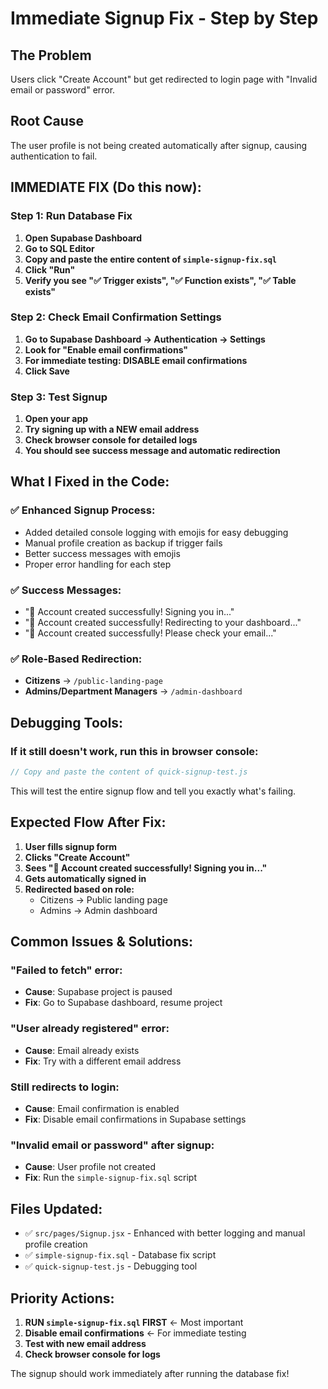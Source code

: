 # Immediate Signup Fix - Step by Step

## The Problem
Users click "Create Account" but get redirected to login page with "Invalid email or password" error.

## Root Cause
The user profile is not being created automatically after signup, causing authentication to fail.

## IMMEDIATE FIX (Do this now):

### Step 1: Run Database Fix
1. **Open Supabase Dashboard**
2. **Go to SQL Editor**
3. **Copy and paste the entire content of `simple-signup-fix.sql`**
4. **Click "Run"**
5. **Verify you see "✅ Trigger exists", "✅ Function exists", "✅ Table exists"**

### Step 2: Check Email Confirmation Settings
1. **Go to Supabase Dashboard → Authentication → Settings**
2. **Look for "Enable email confirmations"**
3. **For immediate testing: DISABLE email confirmations**
4. **Click Save**

### Step 3: Test Signup
1. **Open your app**
2. **Try signing up with a NEW email address**
3. **Check browser console for detailed logs**
4. **You should see success message and automatic redirection**

## What I Fixed in the Code:

### ✅ Enhanced Signup Process:
- Added detailed console logging with emojis for easy debugging
- Manual profile creation as backup if trigger fails
- Better success messages with emojis
- Proper error handling for each step

### ✅ Success Messages:
- "🎉 Account created successfully! Signing you in..."
- "🎉 Account created successfully! Redirecting to your dashboard..."
- "🎉 Account created successfully! Please check your email..."

### ✅ Role-Based Redirection:
- **Citizens** → `/public-landing-page`
- **Admins/Department Managers** → `/admin-dashboard`

## Debugging Tools:

### If it still doesn't work, run this in browser console:
```javascript
// Copy and paste the content of quick-signup-test.js
```

This will test the entire signup flow and tell you exactly what's failing.

## Expected Flow After Fix:

1. **User fills signup form**
2. **Clicks "Create Account"**
3. **Sees "🎉 Account created successfully! Signing you in..."**
4. **Gets automatically signed in**
5. **Redirected based on role:**
   - Citizens → Public landing page
   - Admins → Admin dashboard

## Common Issues & Solutions:

### "Failed to fetch" error:
- **Cause**: Supabase project is paused
- **Fix**: Go to Supabase dashboard, resume project

### "User already registered" error:
- **Cause**: Email already exists
- **Fix**: Try with a different email address

### Still redirects to login:
- **Cause**: Email confirmation is enabled
- **Fix**: Disable email confirmations in Supabase settings

### "Invalid email or password" after signup:
- **Cause**: User profile not created
- **Fix**: Run the `simple-signup-fix.sql` script

## Files Updated:
- ✅ `src/pages/Signup.jsx` - Enhanced with better logging and manual profile creation
- ✅ `simple-signup-fix.sql` - Database fix script
- ✅ `quick-signup-test.js` - Debugging tool

## Priority Actions:
1. **RUN `simple-signup-fix.sql` FIRST** ← Most important
2. **Disable email confirmations** ← For immediate testing
3. **Test with new email address**
4. **Check browser console for logs**

The signup should work immediately after running the database fix!